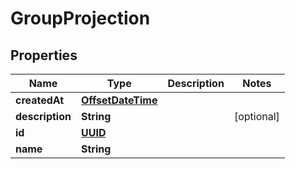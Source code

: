 

# GroupProjection

## Properties

Name | Type | Description | Notes
------------ | ------------- | ------------- | -------------
**createdAt** | [**OffsetDateTime**](OffsetDateTime) |  | 
**description** | **String** |  |  [optional]
**id** | [**UUID**](UUID) |  | 
**name** | **String** |  | 



